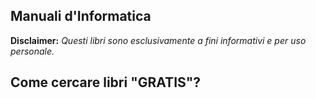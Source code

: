 ## Manuali d'Informatica

__Disclaimer:__ _Questi libri sono esclusivamente a fini informativi e per uso personale._

## Come cercare libri "GRATIS"?
